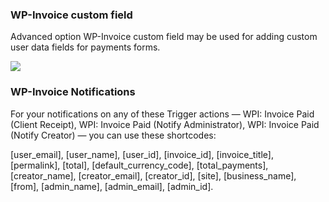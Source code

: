 ### WP-Invoice custom field

Advanced option WP-Invoice custom field may be used for adding custom user data fields for payments forms.

![](https://storage.googleapis.com/media.usabilitydynamics.com/2016/10/crm-invoice-custom-fields.png)

### WP-Invoice Notifications

For your notifications on any of these Trigger actions — WPI: Invoice Paid (Client Receipt), WPI: Invoice Paid (Notify Administrator), WPI: Invoice Paid (Notify Creator) — you can use these shortcodes:

[user_email], [user_name], [user_id], [invoice_id], [invoice_title], [permalink], [total], [default_currency_code], [total_payments], [creator_name], [creator_email], [creator_id], [site], [business_name], [from], [admin_name], [admin_email], [admin_id].